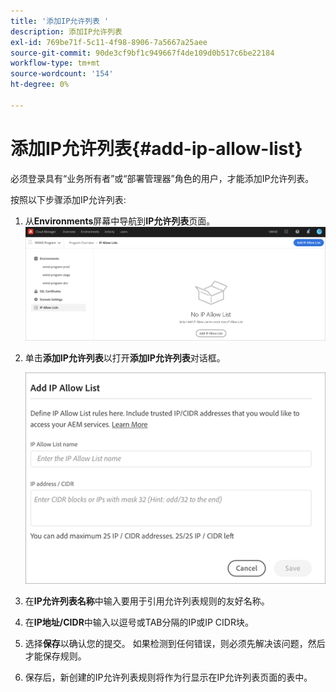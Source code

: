 ```yaml
---
title: '添加IP允许列表 '
description: 添加IP允许列表
exl-id: 769be71f-5c11-4f98-8906-7a5667a25aee
source-git-commit: 90de3cf9bf1c949667f4de109d0b517c6be22184
workflow-type: tm+mt
source-wordcount: '154'
ht-degree: 0%

---
```


# 添加IP允许列表{#add-ip-allow-list}

必须登录具有“业务所有者”或“部署管理器”角色的用户，才能添加IP允许列表。

按照以下步骤添加IP允许列表:

1. 从&#x200B;**Environments**&#x200B;屏幕中导航到&#x200B;**IP允许列表**页面。
   ![](/help/implementing/cloud-manager/assets/ip-allow-list/ip-allow-list-create.png)

1. 单击&#x200B;**添加IP允许列表**&#x200B;以打开&#x200B;**添加IP允许列表**&#x200B;对话框。

   ![](/help/implementing/cloud-manager/assets/ip-allow-list/ip-allow-list-create02.png)

1. 在&#x200B;**IP允许列表名称**&#x200B;中输入要用于引用允许列表规则的友好名称。

1. 在&#x200B;**IP地址/CIDR**&#x200B;中输入以逗号或TAB分隔的IP或IP CIDR块。

1. 选择&#x200B;**保存**&#x200B;以确认您的提交。 如果检测到任何错误，则必须先解决该问题，然后才能保存规则。

1. 保存后，新创建的IP允许列表规则将作为行显示在IP允许列表页面的表中。
